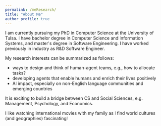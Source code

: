 ```yaml
---
permalink: /meResearch/
title: "About Me"
author_profile: true
---
```


I am currently pursuing my PhD in Computer Science at the University of Tulsa. I have bachelor degree in Computer 
Science and Information Systems, and master's degree in Software Engineering. I have worked previously in
industry as R&D Software Engineer.

My research interests can be summarized as follows:
* ways to design and think of human-agent teams, e.g., how to allocate tasks?
* developing agents that enable humans and enrich their lives positively
* AI impact, especially on non-English language communities and emerging countries

It is exciting to build a bridge between CS and Social Sciences, e.g. Management, Psychology, and Economics.


I like watching international movies with my family as I find world cultures (and geographies) fascinating!


